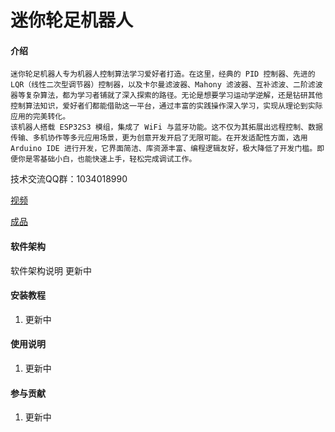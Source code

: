 # 迷你轮足机器人

#### 介绍
    迷你轮足机器人专为机器人控制算法学习爱好者打造。在这里，经典的 PID 控制器、先进的 LQR（线性二次型调节器）控制器，以及卡尔曼滤波器、Mahony 滤波器、互补滤波、二阶滤波器等复杂算法，都为学习者铺就了深入探索的路径。无论是想要学习运动学逆解，还是钻研其他控制算法知识，爱好者们都能借助这一平台，通过丰富的实践操作深入学习，实现从理论到实际应用的完美转化。
    该机器人搭载 ESP32S3 模组，集成了 WiFi 与蓝牙功能。这不仅为其拓展出远程控制、数据传输、多机协作等多元应用场景，更为创意开发开启了无限可能。在开发适配性方面，选用 Arduino IDE 进行开发，它界面简洁、库资源丰富、编程逻辑友好，极大降低了开发门槛。即便你是零基础小白，也能快速上手，轻松完成调试工作。

技术交流QQ群：1034018990

[视频](http://www.bilibili.com/video/BV1WQ5bz3ESg/?spm_id_from=333.337.search-card.all.click)

[成品](http://e.tb.cn/h.68HahNZxbi3Mf0G?tk=JHHiVc9SxGo)

#### 软件架构
软件架构说明 更新中


#### 安装教程

1.  更新中

#### 使用说明

1.  更新中

#### 参与贡献

1.  更新中

